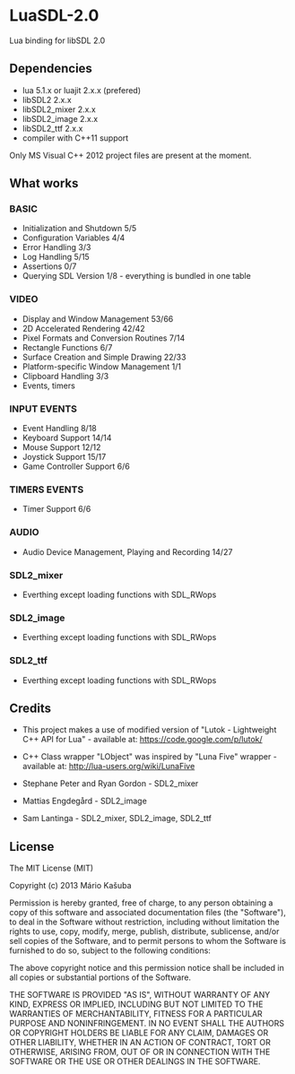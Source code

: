 LuaSDL-2.0
===============

Lua binding for libSDL 2.0

Dependencies
------------

- lua 5.1.x or luajit 2.x.x (prefered)
- libSDL2 2.x.x
- libSDL2_mixer 2.x.x
- libSDL2_image 2.x.x
- libSDL2_ttf 2.x.x
- compiler with C++11 support

Only MS Visual C++ 2012 project files are present at the moment.

What works
-------------

### BASIC
- Initialization and Shutdown 5/5
- Configuration Variables 4/4
- Error Handling 3/3
- Log Handling 5/15
- Assertions 0/7
- Querying SDL Version 1/8 - everything is bundled in one table

### VIDEO
- Display and Window Management 53/66
- 2D Accelerated Rendering 42/42
- Pixel Formats and Conversion Routines 7/14
- Rectangle Functions 6/7
- Surface Creation and Simple Drawing 22/33
- Platform-specific Window Management 1/1
- Clipboard Handling 3/3
- Events, timers

### INPUT EVENTS
- Event Handling 8/18
- Keyboard Support 14/14
- Mouse Support 12/12
- Joystick Support 15/17
- Game Controller Support 6/6

### TIMERS EVENTS
- Timer Support 6/6

### AUDIO
- Audio Device Management, Playing and Recording 14/27

### SDL2_mixer
- Everthing except loading functions with SDL_RWops

### SDL2_image
- Everthing except loading functions with SDL_RWops

### SDL2_ttf
- Everthing except loading functions with SDL_RWops

Credits
-------------

- This project makes a use of modified version of "Lutok - Lightweight C++ API for Lua" - available at: https://code.google.com/p/lutok/
- C++ Class wrapper "LObject" was inspired by "Luna Five" wrapper - available at: http://lua-users.org/wiki/LunaFive

- Stephane Peter and Ryan Gordon - SDL2_mixer
- Mattias Engdegård - SDL2_image
- Sam Lantinga - SDL2_mixer, SDL2_image, SDL2_ttf

License
-------------

The MIT License (MIT)

Copyright (c) 2013 Mário Kašuba

Permission is hereby granted, free of charge, to any person obtaining a copy
of this software and associated documentation files (the "Software"), to deal
in the Software without restriction, including without limitation the rights
to use, copy, modify, merge, publish, distribute, sublicense, and/or sell
copies of the Software, and to permit persons to whom the Software is
furnished to do so, subject to the following conditions:

The above copyright notice and this permission notice shall be included in
all copies or substantial portions of the Software.

THE SOFTWARE IS PROVIDED "AS IS", WITHOUT WARRANTY OF ANY KIND, EXPRESS OR
IMPLIED, INCLUDING BUT NOT LIMITED TO THE WARRANTIES OF MERCHANTABILITY,
FITNESS FOR A PARTICULAR PURPOSE AND NONINFRINGEMENT. IN NO EVENT SHALL THE
AUTHORS OR COPYRIGHT HOLDERS BE LIABLE FOR ANY CLAIM, DAMAGES OR OTHER
LIABILITY, WHETHER IN AN ACTION OF CONTRACT, TORT OR OTHERWISE, ARISING FROM,
OUT OF OR IN CONNECTION WITH THE SOFTWARE OR THE USE OR OTHER DEALINGS IN
THE SOFTWARE.
